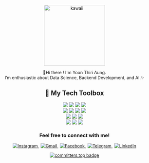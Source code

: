 <div align="center">
  <img src="https://github.com/user-attachments/assets/9f9362ce-61b5-4f64-994a-c4d0fd6dcc7f" alt="kawaii" width="200">
  
  🥑Hi there ! I'm Yoon Thiri Aung.<br> 
  I’m enthusiastic about Data Science, Backend Development, and AI.✨


</div>


<div align="center" >

## 💼 My Tech Toolbox


<!-- Tech badge rows -->

  <img src="https://img.shields.io/badge/Python-3776AB?style=for-the-badge&logo=python&logoColor=white"/>
 <img src="https://img.shields.io/badge/Java-007396?style=for-the-badge&logo=java&logoColor=white"/>
  
  <img src="https://img.shields.io/badge/FastAPI-009688?style=for-the-badge&logo=fastapi&logoColor=white"/>
  <img src="https://img.shields.io/badge/Django-092E20?style=for-the-badge&logo=django&logoColor=white"/>
  
<br>
<img src="https://img.shields.io/badge/Scikit--Learn-F7931E?style=for-the-badge&logo=scikit-learn&logoColor=white"/>

  <img src="https://img.shields.io/badge/Numpy-013243?style=for-the-badge&logo=numpy&logoColor=white"/>
  <img src="https://img.shields.io/badge/Pandas-150458?style=for-the-badge&logo=pandas&logoColor=white"/>
  <img src="https://img.shields.io/badge/Jupyter-F37626?style=for-the-badge&logo=jupyter&logoColor=white"/>
  <br>
  <img src="https://img.shields.io/badge/MySQL-4479A1?style=for-the-badge&logo=mysql&logoColor=white"/>
  <img src="https://img.shields.io/badge/MongoDB-47A248?style=for-the-badge&logo=mongodb&logoColor=white"/>
  <img src="https://img.shields.io/badge/SQLite-003B57?style=for-the-badge&logo=sqlite&logoColor=white"/>


<br>
  <img src="https://img.shields.io/badge/HTML5-E34F26?style=for-the-badge&logo=html5&logoColor=white"/>
  <img src="https://img.shields.io/badge/CSS3-1572B6?style=for-the-badge&logo=css3&logoColor=white"/>
  <img src="https://img.shields.io/badge/JavaScript-F7DF1E?style=for-the-badge&logo=javascript&logoColor=black"/>


</div>


<div align="center" >
  
### Feel free to connect with me!

  
<a href="https://www.instagram.com/yoonthiri_ag" target="_blank" style="margin-right:6px;">
  <img src="https://img.shields.io/badge/Instagram-E4405F?style=flat&logo=instagram&logoColor=white" alt="Instagram" />
</a>

<a href="mailto:yoonthiriaung04@gmail.com" style="margin-right:6px;">
  <img src="https://img.shields.io/badge/Gmail-D14836?style=flat&logo=gmail&logoColor=white" alt="Gmail" />
</a>

<a href="https://www.facebook.com/yoonthiriaung04" target="_blank" style="margin-right:6px;">
  <img src="https://img.shields.io/badge/Facebook-1877F2?style=flat&logo=facebook&logoColor=white" alt="Facebook" />
</a>
<a href="https://t.me/yoonthiri04" target="_blank" style="margin-right:6px;">
  <img src="https://img.shields.io/badge/Telegram-2CA5E0?style=flat&logo=telegram&logoColor=white" alt="Telegram" />
</a>

<a href="https://www.linkedin.com/in/yoon-thiri-aung-497a6929a" target="_blank">
  <img src="https://img.shields.io/badge/LinkedIn-Connect-blue?style=flat&logo=linkedin" alt="LinkedIn" />
</a>
  
[![committers.top badge](https://user-badge.committers.top/myanmar/yoon-thiri04.svg)](https://user-badge.committers.top/myanmar/yoon-thiri04)

  </div>
